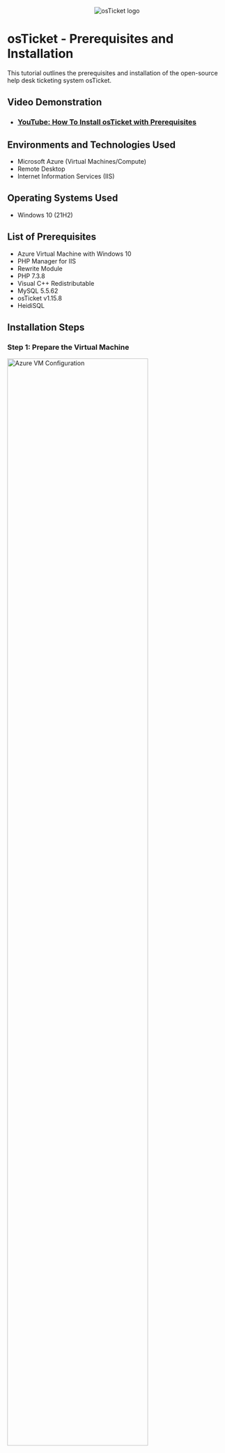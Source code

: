 <p align="center">
<img src="https://i.imgur.com/Clzj7Xs.png" alt="osTicket logo"/>
</p>

<h1>osTicket - Prerequisites and Installation</h1>
This tutorial outlines the prerequisites and installation of the open-source help desk ticketing system osTicket.<br />

<h2>Video Demonstration</h2>

- ### [YouTube: How To Install osTicket with Prerequisites](https://www.youtube.com)

<h2>Environments and Technologies Used</h2>

- Microsoft Azure (Virtual Machines/Compute)
- Remote Desktop
- Internet Information Services (IIS)

<h2>Operating Systems Used </h2>

- Windows 10 (21H2)

<h2>List of Prerequisites</h2>

- Azure Virtual Machine with Windows 10
- PHP Manager for IIS
- Rewrite Module
- PHP 7.3.8
- Visual C++ Redistributable
- MySQL 5.5.62
- osTicket v1.15.8
- HeidiSQL

<h2>Installation Steps</h2>

### Step 1: Prepare the Virtual Machine

<p>
<img src="https://s1.ezgif.com/tmp/ezgif-1-08a9d2222c.gif" height="80%" width="80%" alt="Azure VM Configuration"/>
</p>
<p>
Log into your Azure VM using Remote Desktop. Download the `osTicket-Installation-Files.zip` onto the desktop and extract the files.
</p>
<br />

### Step 2: Enable IIS with CGI

<p>
<img src="https://s6.ezgif.com/tmp/ezgif-6-f411406fdc.gif" height="80%" width="80%" alt="Enable IIS with CGI"/>
</p>
<p>
Open **Control Panel** > **Programs** > **Turn Windows features on or off**. Enable Internet Information Services (IIS), including World Wide Web Services > Application Development Features > CGI.
</p>
<br />

### Step 3: Install Required Software

<p>
<img src="https://s6.ezgif.com/tmp/ezgif-6-c8f2b3f762.gif" height="80%" width="80%" alt="Install Prerequisites"/>
</p>
<p>
Install the following software from the extracted `osTicket-Installation-Files`:

1. PHP Manager for IIS
2. Rewrite Module
3. PHP 7.3.8 (unzip into `C:\PHP`)
4. Visual C++ Redistributable
5. MySQL 5.5.62 (set root password to `root`)
</p>
<br />

### Step 4: Configure IIS

<p>
<img src="https://s6.ezgif.com/tmp/ezgif-6-f03c10edf7.gif" height="80%" width="80%" alt="Configure IIS"/>
</p>
<p>
Open IIS as Administrator. Register PHP by selecting `C:\PHP\php-cgi.exe` in PHP Manager. Stop and restart the IIS server.
</p>
<br />

### Step 5: Install osTicket

<p>
<img src="https://s6.ezgif.com/tmp/ezgif-6-9b21e2f6cd.gif" height="80%" width="80%" alt="Install osTicket"/>
</p>
<p>
1. Copy the `upload` folder from `osTicket-v1.15.8.zip` to `C:\inetpub\wwwroot` and rename it to `osTicket`.
2. Browse to `http://localhost/osTicket` in your browser.
3. Enable PHP extensions: `php_imap.dll`, `php_intl.dll`, `php_opcache.dll`.
</p>
<br />

### Step 6: Finalize osTicket Configuration

<p>
<img src="https://s6.ezgif.com/tmp/ezgif-6-cee50efa58.gif" height="80%" width="80%" alt="Finalize Configuration"/>
</p>
<p>
1. Rename `ost-sampleconfig.php` to `ost-config.php` and set its permissions to **Full Control** for `Everyone`.
2. Complete the setup in the browser, providing the helpdesk name and default email.
</p>
<br />

### Step 7: Configure Database

<p>
<img src="https://i.imgur.com/DJmEXEB.png" height="80%" width="80%" alt="Configure Database"/>
</p>
<p>
1. Use HeidiSQL to create a new database named `osTicket`.
2. Enter database details during the osTicket setup: Database Name `osTicket`, Username `root`, Password `root`.
3. Click **Install Now!**
</p>
<br />

### Step 8: Post-Installation Cleanup

<p>
<img src="https://i.imgur.com/DJmEXEB.png" height="80%" width="80%" alt="Cleanup"/>
</p>
<p>
1. Delete the `setup` directory (`C:\inetpub\wwwroot\osTicket\setup`).
2. Set the `ost-config.php` file to **Read-Only**.
</p>
<br />

<h2>Accessing osTicket</h2>

- Admin Panel: `http://localhost/osTicket/scp/login.php` 🛠️
- End User Portal: `http://localhost/osTicket/` 🌟

<h2>Screenshots</h2>

<p>
Steps Overview:

1. Azure VM creation.
2. IIS configuration window.
3. PHP extension enablement.
4. Database setup in HeidiSQL.
5. osTicket final installation screen.
</p>

<h2>Conclusion 🎉</h2>
<p>
Congratulations! You have successfully installed and configured osTicket. With this powerful help desk tool, you can efficiently manage support tickets and improve customer service workflows. Happy troubleshooting! 🚀
</p>
